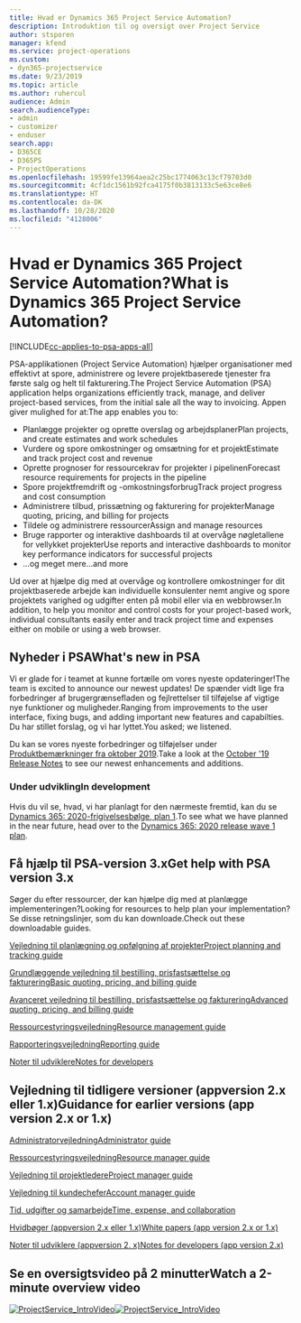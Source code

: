```yaml
---
title: Hvad er Dynamics 365 Project Service Automation?
description: Introduktion til og oversigt over Project Service
author: stsporen
manager: kfend
ms.service: project-operations
ms.custom:
- dyn365-projectservice
ms.date: 9/23/2019
ms.topic: article
ms.author: ruhercul
audience: Admin
search.audienceType:
- admin
- customizer
- enduser
search.app:
- D365CE
- D365PS
- ProjectOperations
ms.openlocfilehash: 19599fe13964aea2c25bc1774063c13cf79703d0
ms.sourcegitcommit: 4cf1dc1561b92fca4175f0b3813133c5e63ce8e6
ms.translationtype: HT
ms.contentlocale: da-DK
ms.lasthandoff: 10/28/2020
ms.locfileid: "4128006"
---
```

# <a name="what-is-dynamics-365-project-service-automation"></a><span data-ttu-id="71748-103">Hvad er Dynamics 365 Project Service Automation?</span><span class="sxs-lookup"><span data-stu-id="71748-103">What is Dynamics 365 Project Service Automation?</span></span>

[!INCLUDE[cc-applies-to-psa-apps-all](../includes/cc-applies-to-psa-apps-all.md)]

<span data-ttu-id="71748-104">PSA-applikationen (Project Service Automation) hjælper organisationer med effektivt at spore, administrere og levere projektbaserede tjenester fra første salg og helt til fakturering.</span><span class="sxs-lookup"><span data-stu-id="71748-104">The Project Service Automation (PSA) application helps organizations efficiently track, manage, and deliver project-based services, from the initial sale all the way to invoicing.</span></span> <span data-ttu-id="71748-105">Appen giver mulighed for at:</span><span class="sxs-lookup"><span data-stu-id="71748-105">The app enables you to:</span></span>

- <span data-ttu-id="71748-106">Planlægge projekter og oprette overslag og arbejdsplaner</span><span class="sxs-lookup"><span data-stu-id="71748-106">Plan projects, and create estimates and work schedules</span></span>
- <span data-ttu-id="71748-107">Vurdere og spore omkostninger og omsætning for et projekt</span><span class="sxs-lookup"><span data-stu-id="71748-107">Estimate and track project cost and revenue</span></span>
- <span data-ttu-id="71748-108">Oprette prognoser for ressourcekrav for projekter i pipelinen</span><span class="sxs-lookup"><span data-stu-id="71748-108">Forecast resource requirements for projects in the pipeline</span></span>
- <span data-ttu-id="71748-109">Spore projektfremdrift og -omkostningsforbrug</span><span class="sxs-lookup"><span data-stu-id="71748-109">Track project progress and cost consumption</span></span>
- <span data-ttu-id="71748-110">Administrere tilbud, prissætning og fakturering for projekter</span><span class="sxs-lookup"><span data-stu-id="71748-110">Manage quoting, pricing, and billing for projects</span></span>
- <span data-ttu-id="71748-111">Tildele og administrere ressourcer</span><span class="sxs-lookup"><span data-stu-id="71748-111">Assign and manage resources</span></span>
- <span data-ttu-id="71748-112">Bruge rapporter og interaktive dashboards til at overvåge nøgletallene for vellykket projekter</span><span class="sxs-lookup"><span data-stu-id="71748-112">Use reports and interactive dashboards to monitor key performance indicators for successful projects</span></span>
- <span data-ttu-id="71748-113">...og meget mere</span><span class="sxs-lookup"><span data-stu-id="71748-113">...and more</span></span>

<span data-ttu-id="71748-114">Ud over at hjælpe dig med at overvåge og kontrollere omkostninger for dit projektbaserede arbejde kan individuelle konsulenter nemt angive og spore projektets varighed og udgifter enten på mobil eller via en webbrowser.</span><span class="sxs-lookup"><span data-stu-id="71748-114">In addition, to help you monitor and control costs for your project-based work, individual consultants easily enter and track project time and expenses either on mobile or using a web browser.</span></span>

## <a name="whats-new-in-psa"></a><span data-ttu-id="71748-115">Nyheder i PSA</span><span class="sxs-lookup"><span data-stu-id="71748-115">What's new in PSA</span></span>
<span data-ttu-id="71748-116">Vi er glade for i teamet at kunne fortælle om vores nyeste opdateringer!</span><span class="sxs-lookup"><span data-stu-id="71748-116">The team is excited to announce our newest updates!</span></span> <span data-ttu-id="71748-117">De spænder vidt lige fra forbedringer af brugergrænsefladen og fejlrettelser til tilføjelse af vigtige nye funktioner og muligheder.</span><span class="sxs-lookup"><span data-stu-id="71748-117">Ranging from improvements to the user interface, fixing bugs, and adding important new features and capabilties.</span></span> <span data-ttu-id="71748-118">Du har stillet forslag, og vi har lyttet.</span><span class="sxs-lookup"><span data-stu-id="71748-118">You asked; we listened.</span></span>

<span data-ttu-id="71748-119">Du kan se vores nyeste forbedringer og tilføjelser under [Produktbemærkninger fra oktober 2019](https://docs.microsoft.com/dynamics365-release-plan/2019wave2/index).</span><span class="sxs-lookup"><span data-stu-id="71748-119">Take a look at the [October '19 Release Notes](https://docs.microsoft.com/dynamics365-release-plan/2019wave2/index) to see our newest enhancements and additions.</span></span>

### <a name="in-development"></a><span data-ttu-id="71748-120">Under udvikling</span><span class="sxs-lookup"><span data-stu-id="71748-120">In development</span></span>
<span data-ttu-id="71748-121">Hvis du vil se, hvad, vi har planlagt for den nærmeste fremtid, kan du se [Dynamics 365: 2020-frigivelsesbølge, plan 1](https://docs.microsoft.com/dynamics365-release-plan/2020wave1/index).</span><span class="sxs-lookup"><span data-stu-id="71748-121">To see what we have planned in the near future, head over to the [Dynamics 365: 2020 release wave 1 plan](https://docs.microsoft.com/dynamics365-release-plan/2020wave1/index).</span></span>

## <a name="get-help-with-psa-version-3x"></a><span data-ttu-id="71748-122">Få hjælp til PSA-version 3.x</span><span class="sxs-lookup"><span data-stu-id="71748-122">Get help with PSA version 3.x</span></span>
<span data-ttu-id="71748-123">Søger du efter ressourcer, der kan hjælpe dig med at planlægge implementeringen?</span><span class="sxs-lookup"><span data-stu-id="71748-123">Looking for resources to help plan your implementation?</span></span> <span data-ttu-id="71748-124">Se disse retningslinjer, som du kan downloade.</span><span class="sxs-lookup"><span data-stu-id="71748-124">Check out these downloadable guides.</span></span>

 [<span data-ttu-id="71748-125">Vejledning til planlægning og opfølgning af projekter</span><span class="sxs-lookup"><span data-stu-id="71748-125">Project planning and tracking guide</span></span>](../psa/implementation-guides/project-planning-tracking.md)

 [<span data-ttu-id="71748-126">Grundlæggende vejledning til bestilling, prisfastsættelse og fakturering</span><span class="sxs-lookup"><span data-stu-id="71748-126">Basic quoting, pricing, and billing guide</span></span>](../psa/implementation-guides/begin-quoting-pricing-billing.md)

 [<span data-ttu-id="71748-127">Avanceret vejledning til bestilling, prisfastsættelse og fakturering</span><span class="sxs-lookup"><span data-stu-id="71748-127">Advanced quoting, pricing, and billing guide</span></span>](../psa/implementation-guides/adv-quoting-pricing-billing.md)

 [<span data-ttu-id="71748-128">Ressourcestyringsvejledning</span><span class="sxs-lookup"><span data-stu-id="71748-128">Resource management guide</span></span>](../psa/implementation-guides/resource-management-guide.md)

 [<span data-ttu-id="71748-129">Rapporteringsvejledning</span><span class="sxs-lookup"><span data-stu-id="71748-129">Reporting guide</span></span>](../psa/implementation-guides/reporting-guide.md)

 [<span data-ttu-id="71748-130">Noter til udviklere</span><span class="sxs-lookup"><span data-stu-id="71748-130">Notes for developers</span></span>](../psa/developer-guides/overview-dev-notes-v3.x.md)

## <a name="guidance-for-earlier-versions-app-version-2x-or-1x"></a><span data-ttu-id="71748-131">Vejledning til tidligere versioner (appversion 2.x eller 1.x)</span><span class="sxs-lookup"><span data-stu-id="71748-131">Guidance for earlier versions (app version 2.x or 1.x)</span></span>
 [<span data-ttu-id="71748-132">Administratorvejledning</span><span class="sxs-lookup"><span data-stu-id="71748-132">Administrator guide</span></span>](../psa/admin-guide.md)

 [<span data-ttu-id="71748-133">Ressourcestyringsvejledning</span><span class="sxs-lookup"><span data-stu-id="71748-133">Resource manager guide</span></span>](../psa/resource-manager-guide.md)

 [<span data-ttu-id="71748-134">Vejledning til projektledere</span><span class="sxs-lookup"><span data-stu-id="71748-134">Project manager guide</span></span>](../psa/project-manager-guide.md)

 [<span data-ttu-id="71748-135">Vejledning til kundechefer</span><span class="sxs-lookup"><span data-stu-id="71748-135">Account manager guide</span></span>](../psa/account-manager-guide.md)

 [<span data-ttu-id="71748-136">Tid, udgifter og samarbejde</span><span class="sxs-lookup"><span data-stu-id="71748-136">Time, expense, and collaboration</span></span>](../psa/time-expense-collaboration-guide.md)

 [<span data-ttu-id="71748-137">Hvidbøger (appversion 2.x eller 1.x)</span><span class="sxs-lookup"><span data-stu-id="71748-137">White papers (app version 2.x or 1.x)</span></span>](../psa/white-papers.md)

 [<span data-ttu-id="71748-138">Noter til udviklere (appversion 2. x)</span><span class="sxs-lookup"><span data-stu-id="71748-138">Notes for developers (app version 2.x)</span></span>](../psa/developer-guides/add-custom-qoi-forms-v2.x.md)

 ## <a name="watch-a-2-minute-overview-video"></a><span data-ttu-id="71748-139">Se en oversigtsvideo på 2 minutter</span><span class="sxs-lookup"><span data-stu-id="71748-139">Watch a 2-minute overview video</span></span>
 <a name="heroArea"></a> <span data-ttu-id="71748-140">[![ProjectService_IntroVideo](../psa/media/project-service-intro-video.png "ProjectService_IntroVideo")](https://go.microsoft.com/fwlink/p/?LinkId=799457)</span><span class="sxs-lookup"><span data-stu-id="71748-140">[![ProjectService_IntroVideo](../psa/media/project-service-intro-video.png "ProjectService_IntroVideo")](https://go.microsoft.com/fwlink/p/?LinkId=799457)</span></span>


